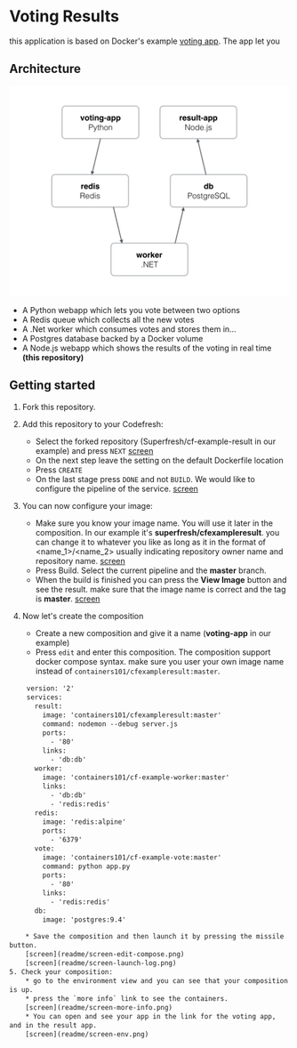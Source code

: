 

Voting Results
==============

this application is based on Docker's example [voting app](https://github.com/docker/example-voting-app). The app let you 


Architecture
-----

![Architecture diagram](readme/architecture.png)

* A Python webapp which lets you vote between two options
* A Redis queue which collects all the new votes
* A .Net worker which consumes votes and stores them in…
* A Postgres database backed by a Docker volume
* A Node.js webapp which shows the results of the voting in real time **(this repository)**

Getting started
---------------

1. Fork this repository. 
2. Add this repository to your Codefresh:
    * Select the forked repository (Superfresh/cf-example-result in our example) and press `NEXT`
    [screen](readme/screen-select-repo.png)
    * On the next step leave the setting on the default Dockerfile location
    * Press `CREATE`
    * On the last stage press `DONE` and not `BUILD`. We would like to configure the pipeline of the service.
    [screen](readme/screen-finish-add.png)

3. You can now configure your image:
    * Make sure you know your image name. You will use it later in the composition. In our example it's **superfresh/cfexampleresult**. you can change it to whatever you like as long as it in the format of <name_1>/<name_2> usually indicating repository owner name and repository name. 
    [screen](readme/screen-image-name.png)
    * Press Build. Select the current pipeline and the **master** branch.
    * When the build is finished you can press the **View Image** button and see the result. make sure that the image name is correct and the tag is **master**.
    [screen](readme/screen-image-final.png)
4. Now let's create the composition
    * Create a new composition and give it a name (**voting-app** in our example)
    * Press `edit` and enter this composition. The composition support docker compose syntax. make sure you user your own image name instead of `containers101/cfexampleresult:master`.
    
   ```
    version: '2'
    services:
      result:
        image: 'containers101/cfexampleresult:master'
        command: nodemon --debug server.js
        ports:
          - '80'
        links:
          - 'db:db'
      worker:
        image: 'containers101/cf-example-worker:master'
        links:
          - 'db:db'
          - 'redis:redis'
      redis:
        image: 'redis:alpine'
        ports:
          - '6379'
      vote:
        image: 'containers101/cf-example-vote:master'
        command: python app.py
        ports:
          - '80'
        links:
          - 'redis:redis'
      db:
        image: 'postgres:9.4'
```
    * Save the composition and then launch it by pressing the missile button.
    [screen](readme/screen-edit-compose.png)
    [screen](readme/screen-launch-log.png)
5. Check your composition:
    * go to the environment view and you can see that your composition is up.
    * press the `more info` link to see the containers.
    [screen](readme/screen-more-info.png)
    * You can open and see your app in the link for the voting app, and in the result app. 
    [screen](readme/screen-env.png)



